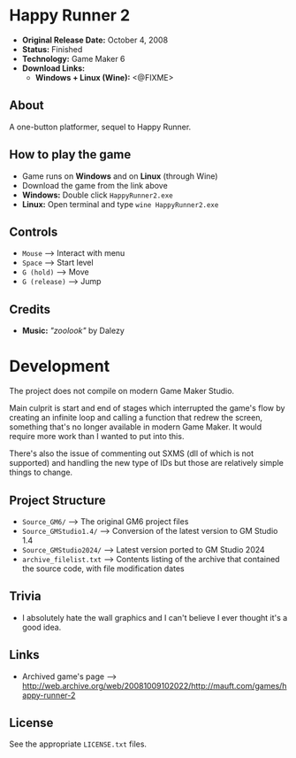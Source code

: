 # Happy Runner 2

 - **Original Release Date:** October 4, 2008
 - **Status:** Finished
 - **Technology:** Game Maker 6
 - **Download Links:**
   - **Windows + Linux (Wine):** <@FIXME>


## About
A one-button platformer, sequel to Happy Runner.


## How to play the game
 - Game runs on **Windows** and on **Linux** (through Wine)
 - Download the game from the link above
 - **Windows:** Double click `HappyRunner2.exe`
 - **Linux:** Open terminal and type `wine HappyRunner2.exe`


## Controls
 - `Mouse` ⟶ Interact with menu
 - `Space` ⟶ Start level
 - `G (hold)` ⟶ Move
 - `G (release)` ⟶ Jump


## Credits
 - **Music:** *"zoolook"* by Dalezy


# Development
The project does not compile on modern Game Maker Studio.

Main culprit is start and end of stages which interrupted the game's flow by
creating an infinite loop and calling a function that redrew the screen,
something that's no longer available in modern Game Maker. It would require
more work than I wanted to put into this.

There's also the issue of commenting out SXMS (dll of which is not supported)
and handling the new type of IDs but those are relatively simple things to
change.


## Project Structure
 - `Source_GM6/` ⟶ The original GM6 project files
 - `Source_GMStudio1.4/` ⟶ Conversion of the latest version to GM Studio 1.4
 - `Source_GMStudio2024/` ⟶ Latest version ported to GM Studio 2024
 - `archive_filelist.txt` ⟶ Contents listing of the archive that contained the
   source code, with file modification dates


## Trivia
 - I absolutely hate the wall graphics and I can't believe I ever thought
   it's a good idea.


## Links
 - Archived game's page ⟶ http://web.archive.org/web/20081009102022/http://mauft.com/games/happy-runner-2


## License
See the appropriate `LICENSE.txt` files.